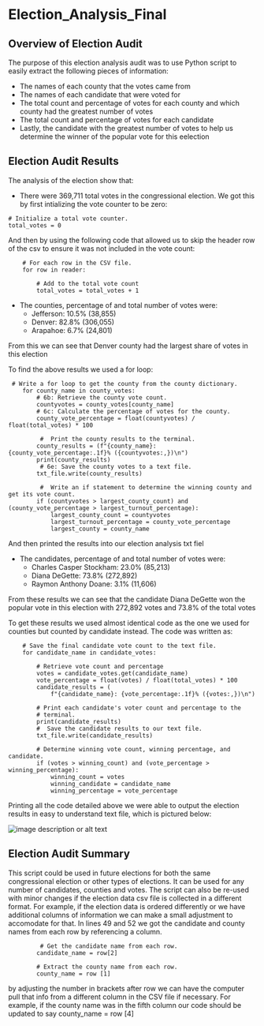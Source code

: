 # Election_Analysis_Final
## Overview of Election Audit
The purpose of this election analysis audit was to use Python script to easily extract the following pieces of information:
- The names of each county that the votes came from 
- The names of each candidate that were voted for
- The total count and percentage of votes for each county and which county had the greatest number of votes
- The total count and percentage of votes for each candidate 
- Lastly, the candidate with the greatest number of votes to help us determine the winner of the popular vote for this eelection 


## Election Audit Results
The analysis of the election show that:
- There were 369,711 total votes in the congressional election. We got this by first intializing the vote counter to be zero:
```
# Initialize a total vote counter.
total_votes = 0
```
And then by using the following code that allowed us to skip the header row of the csv to ensure it was not included in the vote count: 
```
    # For each row in the CSV file.
    for row in reader:

        # Add to the total vote count
        total_votes = total_votes + 1
```

- The counties, percentage of and total number of votes were:
  - Jefferson: 10.5% (38,855)
  - Denver: 82.8% (306,055)
  - Arapahoe: 6.7% (24,801)

From this we can see that Denver county had the largest share of votes in this election 

To find the above results we used a for loop:
```
 # Write a for loop to get the county from the county dictionary.
    for county_name in county_votes:
        # 6b: Retrieve the county vote count.
        countyvotes = county_votes[county_name]
        # 6c: Calculate the percentage of votes for the county.
        county_vote_percentage = float(countyvotes) / float(total_votes) * 100

         #  Print the county results to the terminal.
        county_results = (f"{county_name}: {county_vote_percentage:.1f}% ({countyvotes:,})\n")
        print(county_results)
         # 6e: Save the county votes to a text file.
        txt_file.write(county_results)

         #  Write an if statement to determine the winning county and get its vote count.
        if (countyvotes > largest_county_count) and (county_vote_percentage > largest_turnout_percentage):
            largest_county_count = countyvotes
            largest_turnout_percentage = county_vote_percentage
            largest_county = county_name
```
And then printed the results into our election analysis txt fiel

- The candidates, percentage of and total number of votes were:
  - Charles Casper Stockham: 23.0% (85,213)
  - Diana DeGette: 73.8% (272,892)
  - Raymon Anthony Doane: 3.1% (11,606)

From these results we can see that the candidate Diana DeGette won the popular vote in this election with 272,892 votes and 73.8% of the total votes

To get these results we used almost identical code as the one we used for counties but counted by candidate instead. The code was written as:
```
    # Save the final candidate vote count to the text file.
    for candidate_name in candidate_votes:

        # Retrieve vote count and percentage
        votes = candidate_votes.get(candidate_name)
        vote_percentage = float(votes) / float(total_votes) * 100
        candidate_results = (
            f"{candidate_name}: {vote_percentage:.1f}% ({votes:,})\n")

        # Print each candidate's voter count and percentage to the
        # terminal.
        print(candidate_results)
        #  Save the candidate results to our text file.
        txt_file.write(candidate_results)

        # Determine winning vote count, winning percentage, and candidate.
        if (votes > winning_count) and (vote_percentage > winning_percentage):
            winning_count = votes
            winning_candidate = candidate_name
            winning_percentage = vote_percentage
```

Printing all the code detailed above we were able to output the election results in easy to understand text file, which is pictured below:

![image description or alt text](https://raw.githubusercontent.com/charlotterotner/Election_Analysis_Final/main/Deliverable%202.png)


## Election Audit Summary

This script could be used in future elections for both the same congressional election or other types of elections. It can be used for any number of candidates, counties and votes. The script can also be re-used with minor changes if the election data csv file is collected in a different format. For example, if the election data is ordered differently or we have additional columns of information we can make a small adjustment to accomodate for that. In lines 49 and 52 we got the candidate and county names from each row by referencing a column.
 
```
         # Get the candidate name from each row.
        candidate_name = row[2]

        # Extract the county name from each row.
        county_name = row [1]
```

by adjusting the number in brackets after row we can have the computer pull that info from a different column in the CSV file if necessary. For example, if the county name was in the fifth column our code should be updated  to say county_name = row [4]
